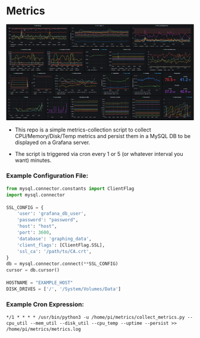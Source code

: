 # Metrics

![Grafana Screenshot](Grafana.png)

* This repo is a simple metrics-collection script to collect CPU/Memory/Disk/Temp metrics and persist them in a MySQL DB to be displayed on a Grafana server. 

* The script is triggered via cron every 1 or 5 (or whatever interval you want) minutes. 


### Example Configuration File:

```python
from mysql.connector.constants import ClientFlag
import mysql.connector

SSL_CONFIG = {
    'user': 'grafana_db_user',
    'password': "password",
    'host': "host",
    'port': 3600,
    'database': 'graphing_data',
    'client_flags': [ClientFlag.SSL],
    'ssl_ca': '/path/to/CA.crt',
}
db = mysql.connector.connect(**SSL_CONFIG)
cursor = db.cursor()

HOSTNAME = "EXAMPLE_HOST"
DISK_DRIVES = ['/', '/System/Volumes/Data']
```

### Example Cron Expression:

```shell
*/1 * * * * /usr/bin/python3 -u /home/pi/metrics/collect_metrics.py --cpu_util --mem_util --disk_util --cpu_temp --uptime --persist >> /home/pi/metrics/metrics.log
```

